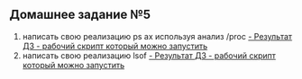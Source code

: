 ## Домашнее задание №5
1) написать свою реализацию ps ax используя анализ /proc
[- Результат ДЗ - рабочий скрипт который можно запустить](myps.sh)
2) написать свою реализацию lsof
[- Результат ДЗ - рабочий скрипт который можно запустить](mylsof.sh)
